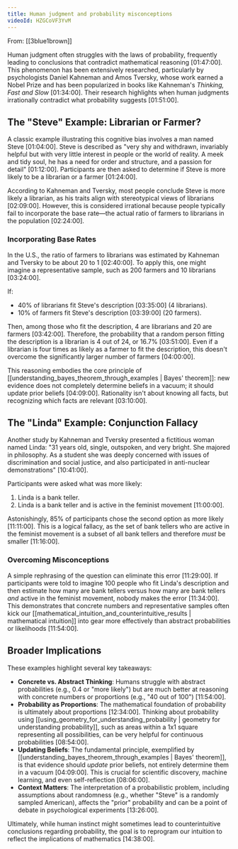 ```yaml
---
title: Human judgment and probability misconceptions
videoId: HZGCoVF3YvM
---
```


From: [[3blue1brown]] <br/> 

Human judgment often struggles with the laws of probability, frequently leading to conclusions that contradict mathematical reasoning <a class="yt-timestamp" data-t="01:47:00">[01:47:00]</a>. This phenomenon has been extensively researched, particularly by psychologists Daniel Kahneman and Amos Tversky, whose work earned a Nobel Prize and has been popularized in books like Kahneman's *Thinking, Fast and Slow* <a class="yt-timestamp" data-t="01:34:00">[01:34:00]</a>. Their research highlights when human judgments irrationally contradict what probability suggests <a class="yt-timestamp" data-t="01:51:00">[01:51:00]</a>.

## The "Steve" Example: Librarian or Farmer?

A classic example illustrating this cognitive bias involves a man named Steve <a class="yt-timestamp" data-t="01:04:00">[01:04:00]</a>. Steve is described as "very shy and withdrawn, invariably helpful but with very little interest in people or the world of reality. A meek and tidy soul, he has a need for order and structure, and a passion for detail" <a class="yt-timestamp" data-t="01:12:00">[01:12:00]</a>. Participants are then asked to determine if Steve is more likely to be a librarian or a farmer <a class="yt-timestamp" data-t="01:24:00">[01:24:00]</a>.

According to Kahneman and Tversky, most people conclude Steve is more likely a librarian, as his traits align with stereotypical views of librarians <a class="yt-timestamp" data-t="02:09:00">[02:09:00]</a>. However, this is considered irrational because people typically fail to incorporate the base rate—the actual ratio of farmers to librarians in the population <a class="yt-timestamp" data-t="02:24:00">[02:24:00]</a>.

### Incorporating Base Rates

In the U.S., the ratio of farmers to librarians was estimated by Kahneman and Tversky to be about 20 to 1 <a class="yt-timestamp" data-t="02:40:00">[02:40:00]</a>. To apply this, one might imagine a representative sample, such as 200 farmers and 10 librarians <a class="yt-timestamp" data-t="03:24:00">[03:24:00]</a>.

If:
*   40% of librarians fit Steve's description <a class="yt-timestamp" data-t="03:35:00">[03:35:00]</a> (4 librarians).
*   10% of farmers fit Steve's description <a class="yt-timestamp" data-t="03:39:00">[03:39:00]</a> (20 farmers).

Then, among those who fit the description, 4 are librarians and 20 are farmers <a class="yt-timestamp" data-t="03:42:00">[03:42:00]</a>. Therefore, the probability that a random person fitting the description is a librarian is 4 out of 24, or 16.7% <a class="yt-timestamp" data-t="03:51:00">[03:51:00]</a>. Even if a librarian is four times as likely as a farmer to fit the description, this doesn't overcome the significantly larger number of farmers <a class="yt-timestamp" data-t="04:00:00">[04:00:00]</a>.

This reasoning embodies the core principle of [[understanding_bayes_theorem_through_examples | Bayes' theorem]]: new evidence does not completely determine beliefs in a vacuum; it should update prior beliefs <a class="yt-timestamp" data-t="04:09:00">[04:09:00]</a>. Rationality isn't about knowing all facts, but recognizing which facts are relevant <a class="yt-timestamp" data-t="03:10:00">[03:10:00]</a>.

## The "Linda" Example: Conjunction Fallacy

Another study by Kahneman and Tversky presented a fictitious woman named Linda: "31 years old, single, outspoken, and very bright. She majored in philosophy. As a student she was deeply concerned with issues of discrimination and social justice, and also participated in anti-nuclear demonstrations" <a class="yt-timestamp" data-t="10:41:00">[10:41:00]</a>.

Participants were asked what was more likely:
1.  Linda is a bank teller.
2.  Linda is a bank teller and is active in the feminist movement <a class="yt-timestamp" data-t="11:00:00">[11:00:00]</a>.

Astonishingly, 85% of participants chose the second option as more likely <a class="yt-timestamp" data-t="11:11:00">[11:11:00]</a>. This is a logical fallacy, as the set of bank tellers who are active in the feminist movement is a subset of all bank tellers and therefore *must* be smaller <a class="yt-timestamp" data-t="11:16:00">[11:16:00]</a>.

### Overcoming Misconceptions

A simple rephrasing of the question can eliminate this error <a class="yt-timestamp" data-t="11:29:00">[11:29:00]</a>. If participants were told to imagine 100 people who fit Linda's description and then estimate how many are bank tellers versus how many are bank tellers *and* active in the feminist movement, nobody makes the error <a class="yt-timestamp" data-t="11:34:00">[11:34:00]</a>. This demonstrates that concrete numbers and representative samples often kick our [[mathematical_intuition_and_counterintuitive_results | mathematical intuition]] into gear more effectively than abstract probabilities or likelihoods <a class="yt-timestamp" data-t="11:54:00">[11:54:00]</a>.

## Broader Implications

These examples highlight several key takeaways:

*   **Concrete vs. Abstract Thinking**: Humans struggle with abstract probabilities (e.g., 0.4 or "more likely") but are much better at reasoning with concrete numbers or proportions (e.g., "40 out of 100") <a class="yt-timestamp" data-t="11:54:00">[11:54:00]</a>.
*   **Probability as Proportions**: The mathematical foundation of probability is ultimately about proportions <a class="yt-timestamp" data-t="12:34:00">[12:34:00]</a>. Thinking about probability using [[using_geometry_for_understanding_probability | geometry for understanding probability]], such as areas within a 1x1 square representing all possibilities, can be very helpful for continuous probabilities <a class="yt-timestamp" data-t="08:54:00">[08:54:00]</a>.
*   **Updating Beliefs**: The fundamental principle, exemplified by [[understanding_bayes_theorem_through_examples | Bayes' theorem]], is that evidence should *update* prior beliefs, not entirely determine them in a vacuum <a class="yt-timestamp" data-t="04:09:00">[04:09:00]</a>. This is crucial for scientific discovery, machine learning, and even self-reflection <a class="yt-timestamp" data-t="08:06:00">[08:06:00]</a>.
*   **Context Matters**: The interpretation of a probabilistic problem, including assumptions about randomness (e.g., whether "Steve" is a randomly sampled American), affects the "prior" probability and can be a point of debate in psychological experiments <a class="yt-timestamp" data-t="13:26:00">[13:26:00]</a>.

Ultimately, while human instinct might sometimes lead to counterintuitive conclusions regarding probability, the goal is to reprogram our intuition to reflect the implications of mathematics <a class="yt-timestamp" data-t="14:38:00">[14:38:00]</a>.